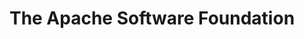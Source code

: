 ---
description: The Apache Software Foundation is an the all-volunteer non profit organisation that develops, stewards, and incubates more than 350 Open Source projects and initiatives covering a wide range of technologies. From Accumulo to Zookeeper, if you are an existing contributor or new to Open Source then ASF has something that may interest you.
layout: stand
logo: stands/the_apache_software_foundation/logo.png
new_this_year: |
    <video class="mb-3 mx-auto" style="max-width: 500px;"  controls>
    <source src="https://ftp.osuosl.org/pub/fosdem/2021/stands/apache/apache_video2.mp4" type="video/mp4">
    Your browser dow not support this video.
    </source>
    </video>
    <p> Whilst 2020 has been quite a challenging year world-wide, the all-volunteer Apache community has demonstrated commendable strength, resilience, and commitment to our tenet of "Community Over Code":
    <ul>
    <li>238 Apache Projects, sub-projects, incubating podlings, and their communities produced nearly <strong>3,500 releases</strong> across dozens of categories.
    </li>
    <li>We produced the <a href="https://www.youtube.com/playlist?list=PLU2OcwpQkYCwJzJAv9ljupQu-5aBJ61NH" target="_blank">"Trillions and Trillions Served" documentary</a> that showcases how <a href="http://apache.org/theapacheway/" target="_blank">The Apache Way</a> skyrocketed the ASF from overseeing a single project two decades ago to 350+ projects that produce $22B+ worth of software today.</li>
    <li>Apache events moved online, and attracted our most diverse and greatest number of participants. ApacheCon@Home drew nearly 5,750 participants from more than 150 countries, who enjoyed 300+ sessions across 27 tracks. A staggering 1.5M+ viewers tuned in to the Apache Roadshow/China over its 2-day online event.</li></ul></p>
    <p>Learn more about the <a href="https://s.apache.org/Apache2020Digits">The Apache Software Foundation 2020 accomplishments</a>.</p>
showcase:  |
    <img src="/stands/the_apache_software_foundation/logo.png" alt="Apache Software Foundation logo" style="max-width: 500px" />
    <p>The ASF develops, shepherds, and incubates hundreds of freely-available, enterprise-grade projects that serve as the backbone for some of the most visible and widely used applications in computing today. Through the ASF's merit-based process known as "The Apache Way," more than 800 individual volunteer Members and 8,000+ code Committers across six continents successfully collaborate on innovations in Artificial Intelligence and Deep Learning, Big Data, Build Management, Cloud Computing, Content Management, DevOps, IoT and Edge Computing, Mobile, Servers, and Web Frameworks, among other categories.</p>
themes:
- Community advocacy
title: The Apache Software Foundation
website: https://www.apache.org/
show_on_overview: true
chatroom: apache
---